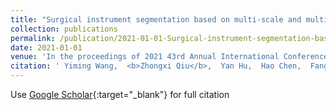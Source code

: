```yaml
---
title: "Surgical instrument segmentation based on multi-scale and multi-level feature network"
collection: publications
permalink: /publication/2021-01-01-Surgical-instrument-segmentation-based-on-multi-scale-and-multi-level-feature-network
date: 2021-01-01
venue: 'In the proceedings of 2021 43rd Annual International Conference of the IEEE Engineering in Medicine &amp; Biology Society (EMBC)'
citation: ' Yiming Wang,  <b>Zhongxi Qiu</b>,  Yan Hu,  Hao Chen,  Fangfu Ye,  Jiang Liu, &quot;Surgical instrument segmentation based on multi-scale and multi-level feature network.&quot; In the proceedings of 2021 43rd Annual International Conference of the IEEE Engineering in Medicine &amp;amp; Biology Society (EMBC), 2021.'
---
```

Use [Google Scholar](https://scholar.google.com/scholar?q=Surgical+instrument+segmentation+based+on+multi+scale+and+multi+level+feature+network){:target="_blank"} for full citation
